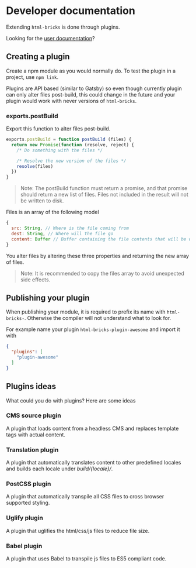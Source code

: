 # Developer documentation

Extending `html-bricks` is done through plugins.

Looking for the [user documentation](https://html-bricks.github.io/)?

## Creating a plugin

Create a npm module as you would normally do. To test the plugin in a project, use `npm link`.

Plugins are API based (similar to Gatsby) so even though currently plugin can only alter files post-build, this could change in the future and your plugin would work with never versions of `html-bricks`.

### exports.postBuild

Export this function to alter files post-build.

```js
exports.postBuild = function postBuild (files) {
  return new Promise(function (resolve, reject) {
    /* Do something with the files */

    /* Resolve the new version of the files */
    resolve(files)
  })
}
```

> Note: The postBuild function must return a promise, and that promise should return a new list of files. Files not included in the result will not be written to disk.

Files is an array of the following model

```js
{
  src: String, // Where is the file coming from
  dest: String, // Where will the file go
  content: Buffer // Buffer containing the file contents that will be written
}
```

You alter files by altering these three properties and returning the new array of files.

> Note: It is recommended to copy the files array to avoid unexpected side effects.

## Publishing your plugin

When publishing your module, it is required to prefix its name with `html-bricks-`. Otherwise the compiler will not understand what to look for.

For example name your plugin `html-bricks-plugin-awesome` and import it with

```json
{
  "plugins": [
    "plugin-awesome"
  ]
}
```

## Plugins ideas

What could you do with plugins? Here are some ideas

### CMS source plugin

A plugin that loads content from a headless CMS and replaces template tags with actual content.

### Translation plugin

A plugin that automatically translates content to other predefined locales and builds each locale under *build/{locale}/*.

### PostCSS plugin

A plugin that automatically transpile all CSS files to cross browser supported styling.

### Uglify plugin

A plugin that uglifies the html/css/js files to reduce file size.

### Babel plugin

A plugin that uses Babel to transpile js files to ES5 compliant code.
